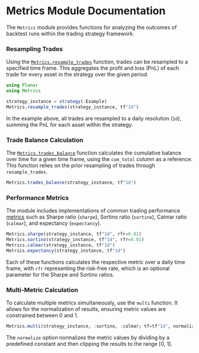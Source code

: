 # Metrics Module Documentation

The `Metrics` module provides functions for analyzing the outcomes of backtest runs within the trading strategy framework.

### Resampling Trades

Using the [`Metrics.resample_trades`](@ref) function, trades can be resampled to a specified time frame. This aggregates the profit and loss (PnL) of each trade for every asset in the strategy over the given period.

```julia
using Planar
using Metrics

strategy_instance = strategy(:Example)
Metrics.resample_trades(strategy_instance, tf"1d")
```

In the example above, all trades are resampled to a daily resolution (`1d`), summing the PnL for each asset within the strategy.

### Trade Balance Calculation

The [`Metrics.trades_balance`](@ref) function calculates the cumulative balance over time for a given time frame, using the `cum_total` column as a reference. This function relies on the prior resampling of trades through `resample_trades`.

```julia
Metrics.trades_balance(strategy_instance, tf"1d")
```

### Performance Metrics

The module includes implementations of common trading performance [metrics](./API/metrics.md) such as Sharpe ratio (`sharpe`), Sortino ratio (`sortino`), Calmar ratio (`calmar`), and expectancy (`expectancy`).

```julia
Metrics.sharpe(strategy_instance, tf"1d", rfr=0.01)
Metrics.sortino(strategy_instance, tf"1d", rfr=0.01)
Metrics.calmar(strategy_instance, tf"1d")
Metrics.expectancy(strategy_instance, tf"1d")
```

Each of these functions calculates the respective metric over a daily time frame, with `rfr` representing the risk-free rate, which is an optional parameter for the Sharpe and Sortino ratios.

### Multi-Metric Calculation

To calculate multiple metrics simultaneously, use the `multi` function. It allows for the normalization of results, ensuring metric values are constrained between 0 and 1.

```julia
Metrics.multi(strategy_instance, :sortino, :calmar; tf=tf"1d", normalize=true)
```

The `normalize` option normalizes the metric values by dividing by a predefined constant and then clipping the results to the range [0, 1].